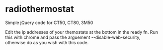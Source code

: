 # radiothermostat
Simple jQuery code for CT50, CT80, 3M50

Edit the ip addresses of your themostats at the bottom in the ready fn.
Run this with chrome and pass the arguement --disable-web-security, otherwise do as you wish with this code.
